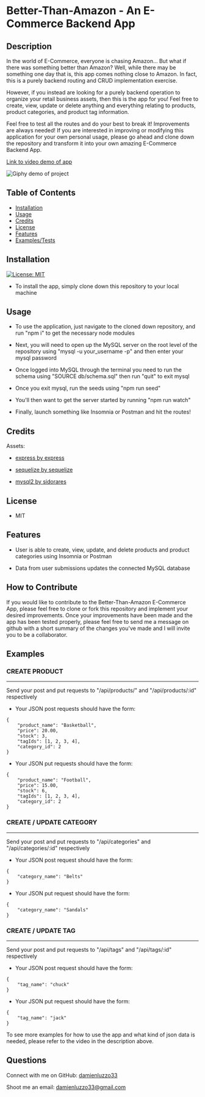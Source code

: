 # Better-Than-Amazon - An E-Commerce Backend App

## Description

In the world of E-Commerce, everyone is chasing Amazon... But what if there was something better than Amazon? Well, while there may be something one day that is, this app comes nothing close to Amazon. In fact, this is a purely backend routing and CRUD implementation exercise. 

However, if you instead are looking for a purely backend operation to organize your retail business assets, then this is the app for you! Feel free to create, view, update or delete anything and everything relating to products, product categories, and product tag information.

Feel free to test all the routes and do your best to break it! Improvements are always needed! If you are interested in improving or modifying this application for your own personal usage, please go ahead and clone down the repository and transform it into your own amazing E-Commerce Backend App.

[Link to video demo of app](https://drive.google.com/file/d/1c5WZS1QpqnIaY9XuwP1zGG6J_n3uwsxm/view)

![Giphy demo of project](./images/bta_gif.gif)

## Table of Contents

- [Installation](#installation)
- [Usage](#usage)
- [Credits](#credits)
- [License](#license)
- [Features](#features)
- [Examples/Tests](#examples)

## Installation

[![License: MIT](https://img.shields.io/badge/License-MIT-yellow.svg)](https://opensource.org/licenses/MIT)

- To install the app, simply clone down this repository to your local machine

## Usage

- To use the application, just navigate to the cloned down repository, and run "npm i" to get the necessary node modules

- Next, you will need to open up the MySQL server on the root level of the repository using "mysql -u your_username -p" and then enter your mysql password

- Once logged into MySQL through the terminal you need to run the schema using "SOURCE db/schema.sql" then run "quit" to exit mysql

- Once you exit mysql, run the seeds using "npm run seed"

- You'll then want to get the server started by running "npm run watch"

- Finally, launch something like Insomnia or Postman and hit the routes!

## Credits

Assets:

+ [express by express](https://expressjs.com/)

+ [sequelize by sequelize](https://github.com/sequelize/sequelize)

+ [mysql2 by sidorares](https://github.com/sidorares/node-mysql2)

## License

+ MIT

## Features

+ User is able to create, view, update, and delete products and product categories using Insomnia or Postman

+ Data from user submissions updates the connected MySQL database

## How to Contribute

If you would like to contribute to the Better-Than-Amazon E-Commerce App, please feel free to clone or fork this repository and implement your desired improvements. Once your improvements have been made and the app has been tested properly, please feel free to send me a message on github with a short summary of the changes you've made and I will invite you to be a collaborator.

## Examples

### CREATE PRODUCT
---

Send your post and put requests to "/api/products/" and "/api/products/:id" respectively

+ Your JSON post requests should have the form: 
```
{
	"product_name": "Basketball",
	"price": 20.00,
	"stock": 3,
	"tagIds": [1, 2, 3, 4],
	"category_id": 2
}
```
+ Your JSON put requests should have the form: 
```
{
	"product_name": "Football",
	"price": 15.00,
	"stock": 6,
	"tagIds": [1, 2, 3, 4],
	"category_id": 2
}
```

### CREATE / UPDATE CATEGORY
---

Send your post and put requests to "/api/categories" and "/api/categories/:id" respectively

+ Your JSON post request should have the form: 
```
{
	"category_name": "Belts"
}
```
+ Your JSON put request should have the form: 
```
{
	"category_name": "Sandals"
}
```

### CREATE / UPDATE TAG
---

Send your post and put requests to "/api/tags" and "/api/tags/:id" respectively

+ Your JSON post request should have the form: 
```
{
	"tag_name": "chuck"
}
```
+ Your JSON put request should have the form: 
```
{
	"tag_name": "jack"
}
```
To see more examples for how to use the app and what kind of json data is needed, please refer to the video in the description above.

## Questions

Connect with me on GitHub: [damienluzzo33](https://www.github.com/damienluzzo33)

Shoot me an email: [damienluzzo33@gmail.com](mailto:damienluzzo33@gmail.com)
